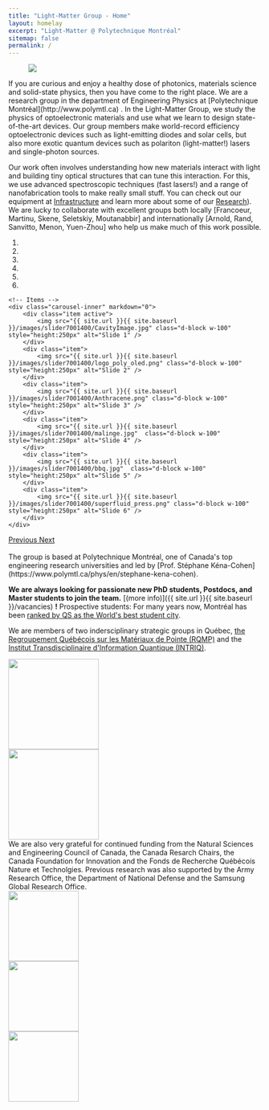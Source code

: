 ```yaml
---
title: "Light-Matter Group - Home"
layout: homelay
excerpt: "Light-Matter @ Polytechnique Montréal"
sitemap: false
permalink: /
---
```

<figure>
<img src="{{ site.url }}{{ site.baseurl }}/images/banner.jpg" class="center">
</figure>
If you are curious and enjoy a healthy dose of photonics, materials science and solid-state physics, then you have come to the right place. We are a research group in the department of Engineering Physics at [Polytechnique Montréal](http://www.polymtl.ca) . In the Light-Matter Group, we study the physics of optoelectronic materials and use what we learn to design state-of-the-art devices. Our group members make world-record efficiency optoelectronic devices such as light-emitting diodes and solar cells, but also more exotic quantum devices such as polariton (light-matter!) lasers and single-photon sources.

Our work often involves understanding how new materials interact with light and building tiny optical structures that can tune this interaction. For this, we use advanced spectroscopic techniques (fast lasers!) and a range of nanofabrication tools to make really small stuff. You can check out our equipment at [Infrastructure](infrastructure) and learn more about some of our [Research](research)). We are lucky to collaborate with excellent groups both locally [Francoeur, Martinu, Skene, Seletskiy, Moutanabbir] and internationally [Arnold, Rand, Sanvitto, Menon, Yuen-Zhou] who help us make much of this work possible.

<div markdown="0" id="carousel" class="carousel slide" data-ride="carousel" data-interval="4000" data-pause="hover" >
    <!-- Menu -->
    <ol class="carousel-indicators">
        <li data-target="#carousel" data-slide-to="0" class="active"></li>
        <li data-target="#carousel" data-slide-to="1"></li>
        <li data-target="#carousel" data-slide-to="2"></li>
        <li data-target="#carousel" data-slide-to="3"></li>
        <li data-target="#carousel" data-slide-to="4"></li>
        <li data-target="#carousel" data-slide-to="5"></li>
    </ol>

    <!-- Items -->
    <div class="carousel-inner" markdown="0">
        <div class="item active">        
            <img src="{{ site.url }}{{ site.baseurl }}/images/slider7001400/CavityImage.jpg" class="d-block w-100" style="height:250px" alt="Slide 1" />
        </div>
        <div class="item">
            <img src="{{ site.url }}{{ site.baseurl }}/images/slider7001400/logo_poly_oled.png" class="d-block w-100" style="height:250px" alt="Slide 2" />
        </div>
        <div class="item">
            <img src="{{ site.url }}{{ site.baseurl }}/images/slider7001400/Anthracene.png" class="d-block w-100" style="height:250px" alt="Slide 3" />
        </div>
        <div class="item">
            <img src="{{ site.url }}{{ site.baseurl }}/images/slider7001400/malinge.jpg"  class="d-block w-100" style="height:250px" alt="Slide 4" />
        </div>
        <div class="item">
            <img src="{{ site.url }}{{ site.baseurl }}/images/slider7001400/bbq.jpg"  class="d-block w-100" style="height:250px" alt="Slide 5" />
        </div>
        <div class="item">
            <img src="{{ site.url }}{{ site.baseurl }}/images/slider7001400/superfluid_press.png" class="d-block w-100" style="height:250px" alt="Slide 6" />
        </div>
    </div>
  <a class="left carousel-control" href="#carousel" role="button" data-slide="prev">
    <span class="glyphicon glyphicon-chevron-left" aria-hidden="true"></span>
    <span class="sr-only">Previous</span>
  </a>
  <a class="right carousel-control" href="#carousel" role="button" data-slide="next">
    <span class="glyphicon glyphicon-chevron-right" aria-hidden="true"></span>
    <span class="sr-only">Next</span>
  </a>
</div>
<br />
The group is based at Polytechnique Montréal, one of Canada's top engineering research universities and led by [Prof. Stéphane Kéna-Cohen](https://www.polymtl.ca/phys/en/stephane-kena-cohen).

 **We are always looking for passionate new PhD students, Postdocs, and Master students to join the team.** [(more info)]({{ site.url }}{{ site.baseurl }}/vacancies) **!** Prospective students: For many years now, Montréal has been [ranked by QS as the World's best student city](https://www.topuniversities.com/student-info/university-news/montreal-named-worlds-best-student-city).

We are members of two indersciplinary strategic groups in Québec, [the Regroupement Québécois sur les Matériaux de Pointe (RQMP)](https://www.rqmp.ca) and the [Institut Transdisciplinaire d'Information Quantique (INTRIQ)](https://www.intriq.org).
<div class="row">
   <div class="col-sm-6">
   <img src="{{ site.url }}{{ site.baseurl }}/images/logopic/rqmp.png" style="width: 180px">
   </div>
   <div class="col-sm-6">
   <img src="{{ site.url }}{{ site.baseurl }}/images/logopic/intriq.png" style="width: 180px">
   </div>
</div>
We are also very grateful for continued funding from the Natural Sciences and Engineering Council of Canada, the Canada Resarch Chairs, the Canada Foundation for Innovation and the Fonds de Recherche Québécois Nature et Technolgies. Previous research was also supported by the Army Research Office, the Department of National Defense and the Samsung Global Research Office.
<div class="row">
  <div class="col-sm-4">
  <img src="{{ site.url }}{{ site.baseurl }}/images/logopic/CFI-Logo.png" style="width: 140px">
  </div>
  <div class="col-sm-4">
  <img src="{{ site.url }}{{ site.baseurl }}/images/logopic/logoCrC.png" style="width: 140px">
  </div>
  <div class="col-sm-4">
  <img src="{{ site.url }}{{ site.baseurl }}/images/logopic/FRQNT_RGB(multimedia-transparent).png" style="width: 140px">
  </div>
</div>
